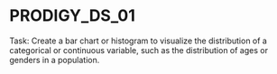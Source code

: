# PRODIGY_DS_01
Task:
Create a bar chart or histogram to visualize the distribution of a categorical or continuous variable, such as the distribution of ages or genders in a population.
